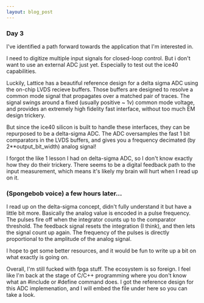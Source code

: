 ```yaml
---
layout: blog_post
---
```


### Day 3 

I've identified a path forward towards the application that I'm interested in.

I need to digitize multiple input signals for closed-loop control. But i don't want to use an external ADC just yet. Especially to test out the ice40 capabilities. 

Luckily, Lattice has a beautiful reference design for a delta sigma ADC using the on-chip LVDS recieve buffers. Those buffers are designed to resolve a common mode signal that propagates over a matched pair of traces. The signal swings around a fixed (usually positive ~ 1v) common mode voltage, and provides an extremely high fidelity fast interface, without too much EM design trickery. 

But since the ice40 silicon is built to handle these interfaces, they can be repurposed to be a delta-sigma ADC. The ADC oversamples the fast 1 bit comparators in the LVDS buffers, and gives you a frequency decimated (by 2**output_bit_width) analog signal!

I forgot the like 1 lesson I had on delta-sigma ADC, so I don't know exactly how they do their trickery.  There seems to be a digital feedback path to the input measurement, which means it's likely my brain will hurt when I read up on it. 

### (Spongebob voice) a few hours later...

I read up on the delta-sigma concept, didn't fully understand it but have a little bit more. Basically the analog value is encoded in a pulse frequency. The pulses fire off when the integrator counts up to the comparator threshold. The feedback signal resets the integration (I think), and then lets the signal count up again. The frequency of the pulses is directly proportional to the amplitude of the analog signal. 

I hope to get some better resources, and it would be fun to write up a bit on what exactly is going on. 

Overall, I'm still fucked with fpga stuff. The ecosystem is so foreign. I feel like I'm back at the stage of C/C++ programming where you don't know what an #include or #define command does. I got the reference design for this ADC implemenation, and I will embed the file under here so you can take a look. 

<!-- <figure>
  <pdf src="/assets/blog/2020-7-16-fpga-+-docker-(-part-3-)/lattice.pdf"/>
  <figcaption><em> yessir</em></figcaption>
</figure> -->



<object style="width: 85vw; height: 85vh;" data="https://www.latticesemi.com/view_document?document_id=35762"></object>

